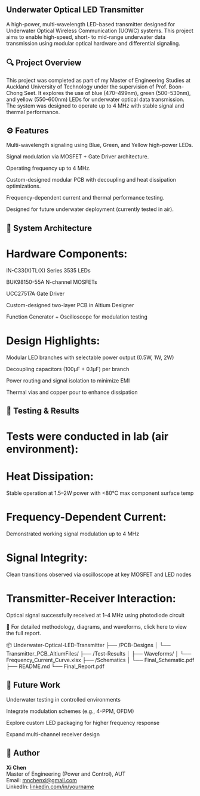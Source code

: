  
## Underwater Optical LED Transmitter  

A high-power, multi-wavelength LED-based transmitter designed for Underwater Optical Wireless Communication (UOWC) systems. This project aims to enable high-speed, short- to mid-range underwater data transmission using modular optical hardware and differential signaling.  

## 🔍 Project Overview  

This project was completed as part of my Master of Engineering Studies at Auckland University of Technology under the supervision of Prof. Boon-Chong Seet. It explores the use of blue (470–499nm), green (500–530nm), and yellow (550–600nm) LEDs for underwater optical data transmission. The system was designed to operate up to 4 MHz with stable signal and thermal performance.    

## ⚙️ Features

Multi-wavelength signaling using Blue, Green, and Yellow high-power LEDs.

Signal modulation via MOSFET + Gate Driver architecture.

Operating frequency up to 4 MHz.  

Custom-designed modular PCB with decoupling and heat dissipation optimizations.  

Frequency-dependent current and thermal performance testing.

Designed for future underwater deployment (currently tested in air).

## 🧩 System Architecture  

# Hardware Components:  

IN-C33(X)TL(X) Series 3535 LEDs

BUK98150-55A N-channel MOSFETs  

UCC27517A Gate Driver  

Custom-designed two-layer PCB in Altium Designer

Function Generator + Oscilloscope for modulation testing  

# Design Highlights:

Modular LED branches with selectable power output (0.5W, 1W, 2W)

Decoupling capacitors (100μF + 0.1μF) per branch

Power routing and signal isolation to minimize EMI

Thermal vias and copper pour to enhance dissipation  

## 🔬 Testing & Results

# Tests were conducted in lab (air environment):  

# Heat Dissipation:

Stable operation at 1.5–2W power with <80°C max component surface temp

# Frequency-Dependent Current:    

Demonstrated working signal modulation up to 4 MHz

# Signal Integrity:

Clean transitions observed via oscilloscope at key MOSFET and LED nodes

# Transmitter-Receiver Interaction:

Optical signal successfully received at 1–4 MHz using photodiode circuit  

📘 For detailed methodology, diagrams, and waveforms, click here to view the full report.  

📦 Underwater-Optical-LED-Transmitter
├── /PCB-Designs
│   └── Transmitter_PCB_AltiumFiles/
├── /Test-Results
│   ├── Waveforms/
│   └── Frequency_Current_Curve.xlsx
├── /Schematics
│   └── Final_Schematic.pdf
├── README.md
└── Final_Report.pdf

## 🚀 Future Work

Underwater testing in controlled environments    

Integrate modulation schemes (e.g., 4-PPM, OFDM)

Explore custom LED packaging for higher frequency response

Expand multi-channel receiver design  


## 👤 Author

**Xi Chen**  
Master of Engineering (Power and Control), AUT  
Email: mnchenxi@gmail.com  
LinkedIn: [linkedin.com/in/yourname](https://linkedin.com/in/yourname)
